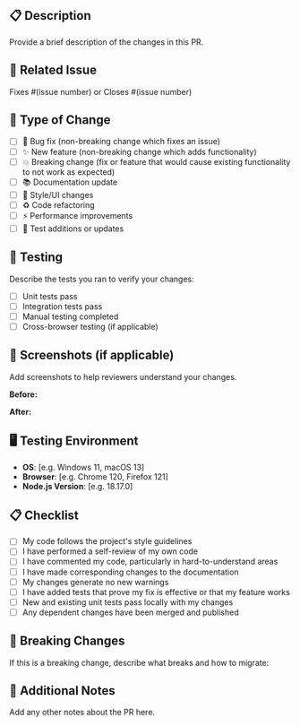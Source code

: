 ## 📋 Description

Provide a brief description of the changes in this PR.

## 🔗 Related Issue

Fixes #(issue number) or Closes #(issue number)

## 🚀 Type of Change

- [ ] 🐛 Bug fix (non-breaking change which fixes an issue)
- [ ] ✨ New feature (non-breaking change which adds functionality)
- [ ] 💥 Breaking change (fix or feature that would cause existing functionality to not work as expected)
- [ ] 📚 Documentation update
- [ ] 🎨 Style/UI changes
- [ ] ♻️ Code refactoring
- [ ] ⚡ Performance improvements
- [ ] 🧪 Test additions or updates

## 🧪 Testing

Describe the tests you ran to verify your changes:

- [ ] Unit tests pass
- [ ] Integration tests pass
- [ ] Manual testing completed
- [ ] Cross-browser testing (if applicable)

## 📸 Screenshots (if applicable)

Add screenshots to help reviewers understand your changes.

**Before:**

<!-- Add before screenshot -->

**After:**

<!-- Add after screenshot -->

## 🖥️ Testing Environment

- **OS**: [e.g. Windows 11, macOS 13]
- **Browser**: [e.g. Chrome 120, Firefox 121]
- **Node.js Version**: [e.g. 18.17.0]

## 📋 Checklist

- [ ] My code follows the project's style guidelines
- [ ] I have performed a self-review of my own code
- [ ] I have commented my code, particularly in hard-to-understand areas
- [ ] I have made corresponding changes to the documentation
- [ ] My changes generate no new warnings
- [ ] I have added tests that prove my fix is effective or that my feature works
- [ ] New and existing unit tests pass locally with my changes
- [ ] Any dependent changes have been merged and published

## 🔄 Breaking Changes

If this is a breaking change, describe what breaks and how to migrate:

## 📝 Additional Notes

Add any other notes about the PR here.
